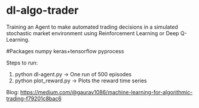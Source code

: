 # dl-algo-trader
Training an Agent to make automated trading decisions in a simulated stochastic market environment using 
Reinforcement Learning or Deep Q-Learning.

#Packages
numpy
keras+tensorflow
pyprocess

Steps to run: 
1. python dl-agent.py -> One run of 500 episodes 
2. python plot_reward.py -> Plots the reward time series

Blog: https://medium.com/@gaurav1086/machine-learning-for-algorithmic-trading-f79201c8bac6

